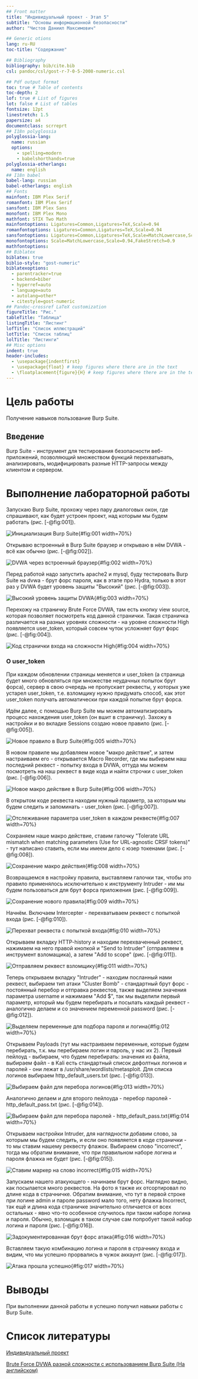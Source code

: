 ```yaml
---
## Front matter
title: "Индивидуальный проект - Этап 5"
subtitle: "Основы информационной безопасности"
author: "Чистов Даниил Максимович"

## Generic otions
lang: ru-RU
toc-title: "Содержание"

## Bibliography
bibliography: bib/cite.bib
csl: pandoc/csl/gost-r-7-0-5-2008-numeric.csl

## Pdf output format
toc: true # Table of contents
toc-depth: 2
lof: true # List of figures
lot: false # List of tables
fontsize: 12pt
linestretch: 1.5
papersize: a4
documentclass: scrreprt
## I18n polyglossia
polyglossia-lang:
  name: russian
  options:
	- spelling=modern
	- babelshorthands=true
polyglossia-otherlangs:
  name: english
## I18n babel
babel-lang: russian
babel-otherlangs: english
## Fonts
mainfont: IBM Plex Serif
romanfont: IBM Plex Serif
sansfont: IBM Plex Sans
monofont: IBM Plex Mono
mathfont: STIX Two Math
mainfontoptions: Ligatures=Common,Ligatures=TeX,Scale=0.94
romanfontoptions: Ligatures=Common,Ligatures=TeX,Scale=0.94
sansfontoptions: Ligatures=Common,Ligatures=TeX,Scale=MatchLowercase,Scale=0.94
monofontoptions: Scale=MatchLowercase,Scale=0.94,FakeStretch=0.9
mathfontoptions:
## Biblatex
biblatex: true
biblio-style: "gost-numeric"
biblatexoptions:
  - parentracker=true
  - backend=biber
  - hyperref=auto
  - language=auto
  - autolang=other*
  - citestyle=gost-numeric
## Pandoc-crossref LaTeX customization
figureTitle: "Рис."
tableTitle: "Таблица"
listingTitle: "Листинг"
lofTitle: "Список иллюстраций"
lotTitle: "Список таблиц"
lolTitle: "Листинги"
## Misc options
indent: true
header-includes:
  - \usepackage{indentfirst}
  - \usepackage{float} # keep figures where there are in the text
  - \floatplacement{figure}{H} # keep figures where there are in the text
---
```


# Цель работы

Получение навыков пользование Burp Suite.

## Введение

Burp Suite - инструмент для тестирования безопасности веб-приложений, позволяющий множеством функций перехватывать, анализировать, модифицировать разные HTTP-запросы между клиентом и сервером.

# Выполнение лабораторной работы

Запускаю Burp Suite, прохожу через пару диалоговых окон, где спрашивают, как будет устроен проект, над которым мы будем работать (рис. [-@fig:001]).

![Инициализация Burp Suite](image/IMG_001.jpg){#fig:001 width=70%}

Открываю встроенный в Burp Suite браузер и открываю в нём DVWA - всё как обычно (рис. [-@fig:002]).

![DVWA через встроенный браузер](image/IMG_002.jpg){#fig:002 width=70%}

Перед работой надо запустить apache2 и mysql, буду тестировать Burp Suite на dvwa - брут форс пароля, как в этапе про Hydra, только в этот раз у DVWA будет уровень защиты "Высокий" (рис. [-@fig:003]).

![Высокий уровень защиты DVWA](image/IMG_003.jpg){#fig:003 width=70%}

Перехожу на страничку Brute Force DVWA, там есть кнопку view source, которая позволяет посмотреть код данной странички. Такая страничка различается на разных уровнях сложности - на уровне сложности High появляется user_token, который совсем чуток усложняет брут форс (рис. [-@fig:004]).

![Код странички входа на сложности High](image/IMG_004.jpg){#fig:004 width=70%}

### О user_token

При каждом обновлении страницы меняется и user_token (а страница будет много обновляться при множестве неудачных попыток брут форса), сервер в свою очередь не пропускает реквесты, у которых уже устарел user_token, т.е. взломщику нужно придумать способ, как этот user_token получать автоматически при каждой попытке брут форса.

Идём далее, с помощью Burp Suite мы можем автоматизировать процесс нахождения user_token (он вшит в страничку). Захожу в настройки и во вкладке Sessions создаю новое правило (рис. [-@fig:005]).

![Новое правило в Burp Suite](image/IMG_005.jpg){#fig:005 width=70%}

В новом правиле мы добавляем новое "макро действие", и затем настраиваем его - открывается Macro Recorder, где мы выбираем наш последний реквест - попытку входа в DVWA, оттуда мы можем посмотреть на наш реквест в виде кода и найти строчки с user_token (рис. [-@fig:006]).

![Новое макро действие в Burp Suite](image/IMG_006.jpg){#fig:006 width=70%}

В открытом коде реквеста находим нужный параметр, за которым мы будем следить и запоминать - user_token (рис. [-@fig:007]).

![Отслеживание параметра user_token в каждом реквесте](image/IMG_007.jpg){#fig:007 width=70%}

Сохраняем наше макро действие, ставим галочку "Tolerate URL mismatch when matching parameters (Use for URL-agnostic CRSF tokens)" - тут написано ставить, если мы имеем дело с юзер токенами (рис. [-@fig:008]).

![Сохранение макро действия](image/IMG_008.jpg){#fig:008 width=70%}

Возвращаемся в настройку правила, выставляем галочки так, чтобы это правило применялось исключительно к инструменту Intruder - им мы будем пользоваться для брут форса приложения (рис. [-@fig:009]).

![Сохранение нового правила](image/IMG_009.jpg){#fig:009 width=70%}

Начнём. Включаем Intercepter - перехватываем реквест с попыткой входа (рис. [-@fig:010]).

![Перехват реквеста с попыткой входа](image/IMG_010.jpg){#fig:010 width=70%}

Открываем вкладку HTTP-history и находим перехваченный реквест, нажимаем на него правой кнопкой и "Send to Intruder" (отправляем в инструмент взломащика), а затем "Add to scope" (рис. [-@fig:011]).

![Отправляем реквест взломщику](image/IMG_011.jpg){#fig:011 width=70%}

Теперь открываем вкладку "Intruder" - находим посланный нами реквест, выбираем тип атаки "Cluster Bomb" - стандартный брут форс - постоянный перебор и отправка реквестов, также выделяем значения параметра username и нажимаем "Add $", так мы выделили первый параметр, который мы будем перебирать и посылать каждый реквест - аналогично делаем и со значением переменной password (рис. [-@fig:012]).

![Выделяем переменные для подбора пароля и логина](image/IMG_012.jpg){#fig:012 width=70%}

Открываем Payloads (тут мы настраиваем переменные, которые будем перебирать, т.к. мы перебираем логин и пароль, у нас их 2). Первый пейлоуд - выбираем, что будем перебирать: значения из файла, выбираем файл - в Kali есть стандартный список дефолтных логинов и паролей - они лежат в /usr/share/wordlists/metasploit. Для списка логинов выбираем http_default_users.txt (рис. [-@fig:013]).

![Выбираем файл для перебора логинов](image/IMG_013.jpg){#fig:013 width=70%}

Аналогично делаем и для второго пейлоуда - перебор паролей - http_default_pass.txt (рис. [-@fig:014]).

![Выбираем файл для перебора паролей - http_default_pass.txt](image/IMG_014.jpg){#fig:014 width=70%}

Открываем настройки Intruder, для наглядности добавим слово, за которым мы будем следить, и если оно появляется в коде странички - то мы ставим нашему реквесту флажок. Выбираем слово "incorrect", тогда мы обратим внимание, что при правильном наборе логина и пароля флажка не будет (рис. [-@fig:015]).

![Ставим маркер на слово incorrect](image/IMG_015.jpg){#fig:015 width=70%}

Запускаем нашего атакующего - начинаем брут форс. Наглядно видно, как посылается много реквестов. На фото я также их отсортировал по длине кода в страчничке. Обратим внимание, что тут в первой строке при логине admin и пароле password мало того, нету флажка Incorrect, так ещё и длина кода страничке значительно отличается от всех остальных - явно что-то особенное случилось при таком наборе логина и пароля. Обычно, взломщик в таком случае сам попробует такой набор логина и пароля (рис. [-@fig:016]).

![Задокументированная брут форс атака](image/IMG_016.jpg){#fig:016 width=70%}

Вставляем такую комбинацию логина и пароля в страчнику входа и видим, что мы успешно прорвались в чужок аккаунт (рис. [-@fig:017]).

![Атака прошла успешно](image/IMG_017.jpg){#fig:017 width=70%}

# Выводы

При выполнении данной работы я успешно получил навыки работы с Burp Suite.

# Список литературы

[Индивидуальный проект](https://esystem.rudn.ru/mod/page/view.php?id=1220137#citeproc_bib_item_1)

[Brute Force DVWA разной сложности с использованием Burp Suite (На английском)](https://www.youtube.com/watch?v=pSBD9cgwgk0)



